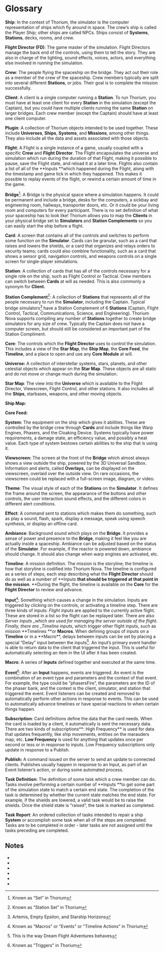 # Glossary

**Ship**: In the context of Thorium, the simulator is the computer
representation of ships which fly around in space. The crew’s ship is called the
Player Ship; other ships are called NPCs. Ships consist of **Systems**,
**Stations**, decks, rooms, and crew.

**Flight Director (FD)**: The game master of the simulation. Flight Directors
manage the back end of the controls, using them to tell the story. They are also
in charge of the lighting, sound effects, voices, actors, and everything else
involved in running the simulation.

**Crew**: The people flying the spaceship on the bridge. They act out their role
as a member of the crew of the spaceship. Crew members typically are split into
several different **Stations**, or jobs. Their goal is to complete the mission
successfully.

**Client**: A client is a single computer running a **Station**. To run Thorium,
you must have at least one client for every **Station** in the simulation
(except the Captain), but you could have multiple clients running the same
**Station** on larger bridges. Each crew member (except the Captain) should have
at least one client computer.

**Plugin**: A collection of Thorium objects intended to be used together. These
include **Universes**, **Ships**, **Systems**, and **Missions**, among other
things. They also include all the data and assets associated with those objects.

**Flight**: A Flight is a single instance of a game, usually coupled with a
specific **Crew** and **Flight Director**. The Flight encapsulates the universe
and simulation which run during the duration of that Flight, making it possible
to pause, save the Flight state, and reload it at a later time. Flights also
contain a list of all of the **Inputs **which happened during the Flight, along
with the timestamp and game tick in which they happened. This makes it possible
to replay events of the flight, or rewind a certain amount of time in the game.

**Bridge**[^1]: A Bridge is the physical space where a simulation happens. It
could be permanent and include a bridge, desks for the computers, a sickbay and
engineering room, hallways, transporter doors, etc. Or it could be your living
room and computers for every participant. There is no set definition of what
your spaceship has to look like! Thorium allows you to map the **Clients** in
your physical bridge set to **Simulators** and **Station Complements** so you
can easily start the ship before a flight.

**Card**: A screen that contains all of the controls and switches to perform
some function on the **Simulator**. Cards can be granular, such as a card that
raises and lowers the shields, or a card that organizes and relays orders to
security teams; cards could also combine functionality, such as a card that
shows a sensor grid, navigation controls, and weapons controls on a single
screen for single-player simulations.

**Station**: A collection of cards that has all of the controls necessary for a
single role on the ship, such as Flight Control or Tactical. Crew members can
switch between **Cards** at will as needed. This is also commonly a synonym for
**Client.**

**Station Complement**[^2]: A collection of **Stations** that represents all of
the people necessary to run the **Simulator**, including the Captain. Typical
bridge simulators[^3] have a Station Complement of 6 **Stations** (Captain,
Flight Control, Tactical, Communications, Science, and Engineering). Thorium
Nova supports compiling any number of **Stations** together to create bridge
simulators for any size of crew. Typically the Captain does not have a computer
screen, but should still be considered an important part of the Station
Compliment.

**Core**: The controls which the **Flight Director** uses to control the
simulation. This includes a view of the **Star Map**, the **Ship Map**, the
**Core Feed**, the **Timeline**, and a place to open and use any **Core Module**
at will.

**Universe:** A collection of interstellar systems, stars, planets, and other
celestial objects which appear on the **Star Map**. These objects are all static
and do not move or change much during the simulation.

**Star Map**: The view into the **Universe** which is available to the Flight
Director, Viewscreen, Flight Control, and other stations. It also includes all
the **Ships**, starbases, weapons, and other moving objects.

**Ship Map:**

**Core Feed:**

**System**: The equipment on the ship which gives it abilities. These are
controlled by the bridge crew through **Cards** and include things like Warp
Engines, Phasers, and the Cloaking Device. Systems typically have power
requirements, a damage state, an efficiency value, and possibly a heat value.
Each type of system bestows certain abilities to the ship that is using it.

**Viewscreen:** The screen at the front of the **Bridge** which almost always
shows a view outside the ship, powered by the 3D Universal Sandbox. Information
and alerts, called **Overlays,** can be displayed on the viewscreen, overlaid
over the outside view. On rare occasions, the viewscreen could be replaced with
a full-screen image, diagram, or video.

**Theme**: The visual style of each of the **Stations** on the **Simulator**. It
defines the frame around the screen, the appearance of the buttons and other
controls, the user interaction sound effects, and the different colors in
different alert conditions.

**Effect**: A command sent to stations which makes them do something, such as
play a sound, flash, spark, display a message, speak using speech synthesis, or
display an offline card.

**Ambiance**: Background sound which plays on the **Bridge**. It provides a
sense of power and presence to the **Bridge**, making it feel like you are
actually inside a spaceship. Ambiance can be adjusted based on the status of the
**Simulator**. For example, if the reactor is powered down, ambiance should
change. It should also change when warp engines are activated, etc.

**Timeline**: A mission definition. The mission is the storyline; the timeline
is how that storyline is codified into Thorium Nova. The timeline is configured
as a series of steps, each step describing what the **Flight Director** should
do as well as a number of **Inputs **that should be triggered at that point in
the mission**. **During the flight, the timeline is available on the **Core**
for the **Flight Director** to review and advance.

**Input**[^4]: Something which causes a change in the simulation. Inputs are
triggered by clicking on the controls, or activating a timeline step. There are
three kinds of inputs: _Flight inputs_ are applied to the currently active
flight. These are stored in a list so the flight can be replayed later. There
are also _Server inputs \_which are used for managing the server outside of the
flight. Finally, there are \_Timeline inputs_, which trigger other flight
inputs, such as mission **Timelines **or **Macros**. When defining groups of
inputs on a **Timeline** or in a \*\*Macro\*\*, delays between inputs can be set
by placing a special “Delay” input between the inputs[^5]. An input’s primary
event handler is able to return data to the client that triggered the input.
This is useful for automatically selecting an item in the UI after it has been
created.

**Macro**: A series of **Inputs** defined together and executed at the same
time.

**Event**[^6]: After an **Input** happens, events are triggered. An event is the
combination of an event type and parameters and the context of that event. For
example, the type could be “phasersFire”, the parameters are the ID of the
phaser bank, and the context is the client, simulator, and station that
triggered the event. Event listeners can be created and removed to automatically
perform other actions in response to events. This can be used to automatically
advance timelines or have special reactions to when certain things happen.

**Subscription**: Card definitions define the data that the card needs. When the
card is loaded by a client, it automatically is sent the necessary data. There
are two kinds of subscriptions**: High Frequency** is used for data that updates
frequently, like ship movements, entities on the marauders map, etc. **Low
Frequency** is used for anything that updates once per second or less or in
response to inputs. Low Frequency subscriptions only update in response to a
Publish.

**Publish:** A command issued on the server to send an update to connected
clients. Publishes usually happen in response to an Input, as part of an Event
listener’s action, or during some automated process.

**Task Definition**: The definition of some task which a crew member can do.
Tasks involve performing a certain number of **Inputs **to get some part of the
simulation state to match a certain end state. The completion of the task is
determined by whether the current state matches the end state. For example, if
the shields are lowered, a valid task would be to raise the shields. Once the
shield state is “raised”, the task is marked as completed.

**Task Report**: An ordered collection of tasks intended to repair a ship
**System** or accomplish some task when all of the steps are completed. Tasks
are to be completed in order - later tasks are not assigned until the tasks
preceding are completed.

<!-- Footnotes themselves at the bottom. -->

## Notes

- [^1]: Known as “Set” in Thorium
- [^2]: Known as “Station Set” in Thorium
- [^3]: Artemis, Empty Epsilon, and Starship Horizons
- [^4]: Known as "Macros" or "Events" or "Timeline Actions" in Thorium
- [^5]: This is the way Dream Flight Adventures behaves
- [^6]: Known as "Triggers" in Thorium
